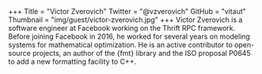 +++
Title = "Victor Zverovich"
Twitter = "@vzverovich"
GitHub = "vitaut"
Thumbnail = "img/guest/victor-zverovich.jpg"
+++
Victor Zverovich is a software engineer at Facebook working on the Thrift RPC framework. Before joining Facebook in 2016, he worked for several years on modeling systems for mathematical optimization. He is an active contributor to open-source projects, an author of the {fmt} library and the ISO proposal P0645 to add a new formatting facility to C++.